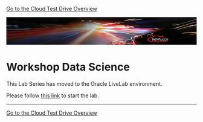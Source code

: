[Go to the Cloud Test Drive Overview](../readme.md)

![](../common/images/customer.logo2.png)

# Workshop Data Science #

This Lab Series has moved to the Oracle LiveLab environment.

Please follow [this link](https://apexapps.oracle.com/pls/apex/dbpm/r/livelabs/view-workshop?wid=788) to start the lab.







---

[Go to the Cloud Test Drive Overview](../readme.md)
